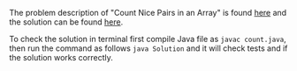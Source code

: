 The problem description of "Count Nice Pairs in an Array" is found [here](https://leetcode.com/problems/count-nice-pairs-in-an-array/) and the solution can be found [here](https://github.com/aurimas13/Solutions-To-Problems/blob/main/LeetCode/Java%20Solutions/Count%20Nice%20Pairs%20in%20an%20Array/count.java).

To check the solution in terminal first compile Java file as `javac count.java`, then run the command as follows `java Solution` and it will check tests and if the solution works correctly.
